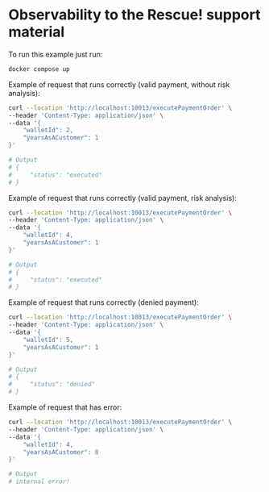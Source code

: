 # Observability to the Rescue! support material

To run this example just run:
```sh
docker compose up
```

Example of request that runs correctly (valid payment, without risk analysis):
```sh
curl --location 'http://localhost:10013/executePaymentOrder' \
--header 'Content-Type: application/json' \
--data '{
    "walletId": 2,
    "yearsAsACustomer": 1
}'

# Output
# {
#     "status": "executed"
# }
```

Example of request that runs correctly (valid payment, risk analysis):
```sh
curl --location 'http://localhost:10013/executePaymentOrder' \
--header 'Content-Type: application/json' \
--data '{
    "walletId": 4,
    "yearsAsACustomer": 1
}'

# Output
# {
#     "status": "executed"
# }
```

Example of request that runs correctly (denied payment):
```sh
curl --location 'http://localhost:10013/executePaymentOrder' \
--header 'Content-Type: application/json' \
--data '{
    "walletId": 5,
    "yearsAsACustomer": 1
}'

# Output
# {
#     "status": "denied"
# }
```

Example of request that has error:
```sh
curl --location 'http://localhost:10013/executePaymentOrder' \
--header 'Content-Type: application/json' \
--data '{
    "walletId": 4,
    "yearsAsACustomer": 0
}'

# Output
# internal error!
```
